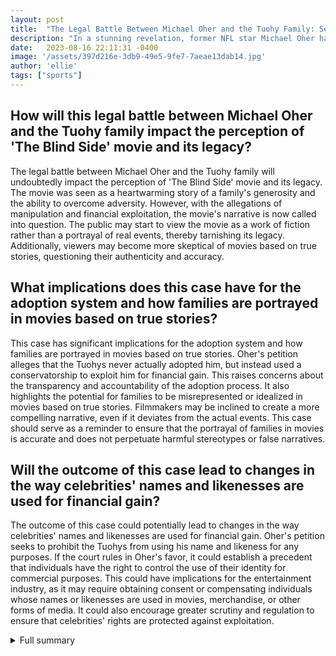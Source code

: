 ```yaml
---
layout: post
title:  "The Legal Battle Between Michael Oher and the Tuohy Family: Seeking Justice Beyond 'The Blind Side'"
description: "In a stunning revelation, former NFL star Michael Oher has filed a court petition against the Tuohy family, accusing them of manipulation and financial exploitation. This latest development challenges the narrative portrayed in the hit movie 'The Blind Side' and raises important questions about justice and critical analysis."
date:   2023-08-16 22:11:31 -0400
image: '/assets/397d216e-3db9-49e5-9fe7-7aeae13dab14.jpg'
author: 'ellie'
tags: ["sports"]
---
```


## How will this legal battle between Michael Oher and the Tuohy family impact the perception of 'The Blind Side' movie and its legacy?
The legal battle between Michael Oher and the Tuohy family will undoubtedly impact the perception of 'The Blind Side' movie and its legacy. The movie was seen as a heartwarming story of a family's generosity and the ability to overcome adversity. However, with the allegations of manipulation and financial exploitation, the movie's narrative is now called into question. The public may start to view the movie as a work of fiction rather than a portrayal of real events, thereby tarnishing its legacy. Additionally, viewers may become more skeptical of movies based on true stories, questioning their authenticity and accuracy.

## What implications does this case have for the adoption system and how families are portrayed in movies based on true stories?
This case has significant implications for the adoption system and how families are portrayed in movies based on true stories. Oher's petition alleges that the Tuohys never actually adopted him, but instead used a conservatorship to exploit him for financial gain. This raises concerns about the transparency and accountability of the adoption process. It also highlights the potential for families to be misrepresented or idealized in movies based on true stories. Filmmakers may be inclined to create a more compelling narrative, even if it deviates from the actual events. This case should serve as a reminder to ensure that the portrayal of families in movies is accurate and does not perpetuate harmful stereotypes or false narratives.

## Will the outcome of this case lead to changes in the way celebrities' names and likenesses are used for financial gain?
The outcome of this case could potentially lead to changes in the way celebrities' names and likenesses are used for financial gain. Oher's petition seeks to prohibit the Tuohys from using his name and likeness for any purposes. If the court rules in Oher's favor, it could establish a precedent that individuals have the right to control the use of their identity for commercial purposes. This could have implications for the entertainment industry, as it may require obtaining consent or compensating individuals whose names or likenesses are used in movies, merchandise, or other forms of media. It could also encourage greater scrutiny and regulation to ensure that celebrities' rights are protected against exploitation.

<details>
  <summary>Full summary</summary>
In a shocking turn of events, retired NFL star Michael Oher has filed a court petition against the Tuohy family, accusing them of manipulation and financial exploitation. The petition alleges that the Tuohys never adopted Oher and instead used a conservatorship to make business deals in his name.<br><br>Oher's attorney claims that the Tuohys profited from the movie 'The Blind Side', a blockbuster film based on Oher's life, while Oher himself received nothing. The deception revealed in the petition devastated Oher, affecting both his personal life and his football career.<br><br>The story of Oher's adoption, which was portrayed as a feel-good tale of a family's generosity in 'The Blind Side', turns out to be a lie. Oher's attorney states that the movie not only falsely depicted Oher's adoption but also hurt his football career and how people perceive him.<br><br>The legal battle between Oher and the Tuohy family is now unfolding in court. Oher's petition asks the court to terminate the conservatorship and issue an injunction barring the Tuohys from using his name and likeness. Additionally, Oher seeks a full accounting of the money earned by the Tuohys and asks for his fair share of profits. The petition also requests compensatory and punitive damages.<br><br>The Tuohys, on the other hand, deny the allegations brought forth by Oher. They claim that they opened their home to Oher and treated him like a son. The family received a small advance and a percentage of net profits from the film, but they insist that they gave Oher an equal cut of every penny received.<br><br>Attorney Martin Singer, speaking on behalf of the Tuohys, calls Oher's claims 'outlandish' and states that the idea of the family seeking to profit off Oher is not only offensive but also transparently ridiculous.<br><br>The controversy surrounding 'The Blind Side' sheds light on the true nature of the relationship between Oher and the Tuohy family. It challenges the integrity of the movie's narrative, highlighting the need to analyze these feel-good stories more critically. As the legal battle unfolds, the world awaits the resolution and hopes for justice to be served.<br><br>Despite the controversy, 'The Blind Side' remains a powerful film that portrays the power of a good deed and the ability to overcome race and class barriers. Oher's life story, though marred by the alleged manipulation and exploitation, has inspired many, leading him to found the Oher Foundation to provide underprivileged children with a pathway to success.<br><br>However, it is crucial to acknowledge and address the issues raised by Oher's petition. The truth behind 'The Blind Side' may be more complex and nuanced than initially perceived, and it is essential to seek the truth and ensure justice for all parties involved.
</details>
